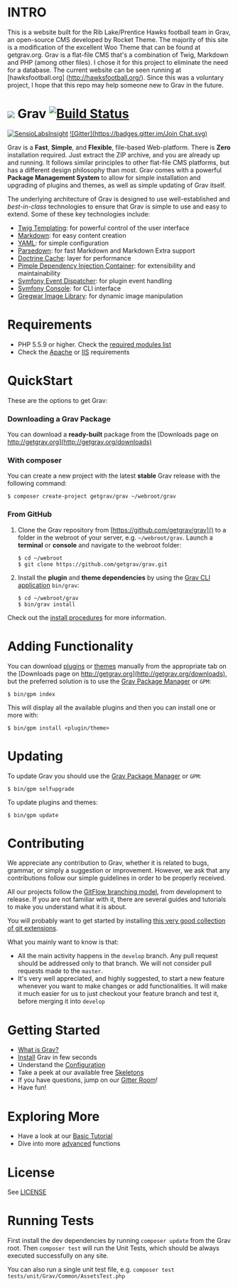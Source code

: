 # INTRO

This is a website built for the Rib Lake/Prentice Hawks football team in Grav, an open-source CMS developed by Rocket Theme. The majority of this site is a modification of the excellent Woo Theme that can be found at getgrav.org. Grav is a flat-file CMS that's a combination of Twig, Markdown and PHP (among other files). I chose it for this project to eliminate the need for a database. The current website can be seen running at [hawksfootball.org] (http://hawksfootball.org/). Since this was a voluntary project, I hope that this repo may help someone new to Grav in the future.

# ![](https://avatars1.githubusercontent.com/u/8237355?v=2&s=50) Grav [![Build Status](https://travis-ci.org/getgrav/grav.svg?branch=develop)](https://travis-ci.org/getgrav/grav)

[![SensioLabsInsight](https://insight.sensiolabs.com/projects/cfd20465-d0f8-4a0a-8444-467f5b5f16ad/mini.png)](https://insight.sensiolabs.com/projects/cfd20465-d0f8-4a0a-8444-467f5b5f16ad) [![Gitter](https://badges.gitter.im/Join Chat.svg)](https://gitter.im/getgrav/grav?utm_source=badge&utm_medium=badge&utm_campaign=pr-badge&utm_content=badge)

Grav is a **Fast**, **Simple**, and **Flexible**, file-based Web-platform.  There is **Zero** installation required.  Just extract the ZIP archive, and you are already up and running.  It follows similar principles to other flat-file CMS platforms, but has a different design philosophy than most. Grav comes with a powerful **Package Management System** to allow for simple installation and upgrading of plugins and themes, as well as simple updating of Grav itself.

The underlying architecture of Grav is designed to use well-established and _best-in-class_ technologies to ensure that Grav is simple to use and easy to extend. Some of these key technologies include:

* [Twig Templating](http://twig.sensiolabs.org/): for powerful control of the user interface
* [Markdown](http://en.wikipedia.org/wiki/Markdown): for easy content creation
* [YAML](http://yaml.org): for simple configuration
* [Parsedown](http://parsedown.org/): for fast Markdown and Markdown Extra support
* [Doctrine Cache](http://docs.doctrine-project.org/en/2.0.x/reference/caching.html): layer for performance
* [Pimple Dependency Injection Container](http://pimple.sensiolabs.org/): for extensibility and maintainability
* [Symfony Event Dispatcher](http://symfony.com/doc/current/components/event_dispatcher/introduction.html): for plugin event handling
* [Symfony Console](http://symfony.com/doc/current/components/console/introduction.html): for CLI interface
* [Gregwar Image Library](https://github.com/Gregwar/Image): for dynamic image manipulation

# Requirements

- PHP 5.5.9 or higher. Check the [required modules list](http://learn.getgrav.org/basics/requirements#php-requirements)
- Check the [Apache](http://learn.getgrav.org/basics/requirements#apache-requirements) or [IIS](http://learn.getgrav.org/basics/requirements#iis-requirements) requirements

# QuickStart

These are the options to get Grav:

### Downloading a Grav Package

You can download a **ready-built** package from the [Downloads page on http://getgrav.org](http://getgrav.org/downloads)

### With composer

You can create a new project with the latest **stable** Grav release with the following command:

```
$ composer create-project getgrav/grav ~/webroot/grav
```

### From GitHub

1. Clone the Grav repository from [https://github.com/getgrav/grav]() to a folder in the webroot of your server, e.g. `~/webroot/grav`. Launch a **terminal** or **console** and navigate to the webroot folder:
   ```
   $ cd ~/webroot
   $ git clone https://github.com/getgrav/grav.git
   ```

2. Install the **plugin** and **theme dependencies** by using the [Grav CLI application](http://learn.getgrav.org/advanced/grav-cli) `bin/grav`:
   ```
   $ cd ~/webroot/grav
   $ bin/grav install
   ```

Check out the [install procedures](http://learn.getgrav.org/basics/installation) for more information.

# Adding Functionality

You can download [plugins](http://getgrav.org/downloads/plugins) or [themes](http://getgrav.org/downloads/themes) manually from the appropriate tab on the [Downloads page on http://getgrav.org](http://getgrav.org/downloads), but the preferred solution is to use the [Grav Package Manager](http://learn.getgrav.org/advanced/grav-gpm) or `GPM`:

```
$ bin/gpm index
```

This will display all the available plugins and then you can install one or more with:

```
$ bin/gpm install <plugin/theme>
```

# Updating

To update Grav you should use the [Grav Package Manager](http://learn.getgrav.org/advanced/grav-gpm) or `GPM`:

```
$ bin/gpm selfupgrade
```

To update plugins and themes:

```
$ bin/gpm update
```


# Contributing
We appreciate any contribution to Grav, whether it is related to bugs, grammar, or simply a suggestion or improvement.
However, we ask that any contributions follow our simple guidelines in order to be properly received.

All our projects follow the [GitFlow branching model][gitflow-model], from development to release. If you are not familiar with it, there are several guides and tutorials to make you understand what it is about.

You will probably want to get started by installing [this very good collection of git extensions][gitflow-extensions].

What you mainly want to know is that:

- All the main activity happens in the `develop` branch. Any pull request should be addressed only to that branch. We will not consider pull requests made to the `master`.
- It's very well appreciated, and highly suggested, to start a new feature whenever you want to make changes or add functionalities. It will make it much easier for us to just checkout your feature branch and test it, before merging it into `develop`

# Getting Started

* [What is Grav?](http://learn.getgrav.org/basics/what-is-grav)
* [Install](http://learn.getgrav.org/basics/installation) Grav in few seconds
* Understand the [Configuration](http://learn.getgrav.org/basics/grav-configuration)
* Take a peek at our available free [Skeletons](http://getgrav.org/downloads/skeletons)
* If you have questions, jump on our [Gitter Room](https://gitter.im/getgrav/grav)!
* Have fun!

# Exploring More

* Have a look at our [Basic Tutorial](http://learn.getgrav.org/basics/basic-tutorial)
* Dive into more [advanced](http://learn.getgrav.org/advanced) functions

# License

See [LICENSE](LICENSE.txt)


[gitflow-model]: http://nvie.com/posts/a-successful-git-branching-model/
[gitflow-extensions]: https://github.com/nvie/gitflow

# Running Tests

First install the dev dependencies by running `composer update` from the Grav root.
Then `composer test` will run the Unit Tests, which should be always executed successfully on any site.

You can also run a single unit test file, e.g. `composer test tests/unit/Grav/Common/AssetsTest.php`

